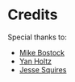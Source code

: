 # Credits

Special thanks to:

- [Mike Bostock](https://observablehq.com/@mbostock)
- [Yan Holtz](https://www.yan-holtz.com/) 
- [Jesse Squires](https://github.com/jessesquires)
